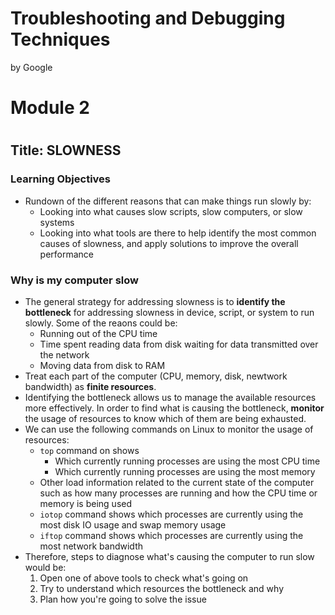 Troubleshooting and Debugging Techniques
=========================================

by Google

# Module 2
#
## Title: SLOWNESS

### Learning Objectives

* Rundown of the different reasons that can make things run slowly by:
	* Looking into what causes slow scripts, slow computers, or slow systems
	* Looking into what tools are there to help identify the most common causes of slowness, and apply solutions to improve the overall performance

### Why is my computer slow

* The general strategy for addressing slowness is to **identify the bottleneck** for addressing slowness in  device, script, or system to run slowly. Some of the reaons could be:
	* Running out of the CPU time
	* Time spent reading data from disk waiting for data transmitted over the network
	* Moving data from disk to RAM
* Treat each part of the computer (CPU, memory, disk, newtwork bandwidth) as **finite resources**.
* Identifying the bottleneck allows us to manage the available resources more effectively. In order to find what is causing the bottleneck, **monitor** the usage of resources to know which of them are being exhausted.
* We can use the following commands on Linux to monitor the usage of resources:
	* ```top``` command on shows
		* Which currently running processes are using the most CPU time
		* Which currently running processes are using the most memory
	* Other load information related to the current state of the computer such as how many processes are running and how the CPU time or memory is being used
	* ```iotop``` command shows which processes are currently using the most disk IO usage and swap memory usage
	* ```iftop``` command shows which processes are currently using the most network bandwidth
* Therefore, steps to diagnose what's causing the computer to run slow would be:
	1. Open one of above tools to check what's going on
	2. Try to understand which resources the bottleneck and why
	3. Plan how you're going to solve the issue
